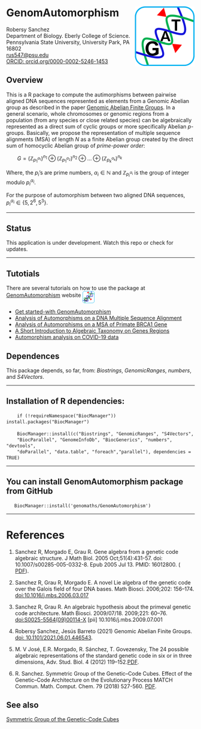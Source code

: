 <!-- README.md is generated from README.Rmd. Please edit that file -->

# GenomAutomorphism [<img src="man/figures/logo.png" align="right" />](https://genomaths.github.io/genomautomorphism)

Robersy Sanchez  
Department of Biology. Eberly College of Science.  
Pennsylvania State University, University Park, PA 16802  
<rus547@psu.edu>  
[ORCID:
orcid.org/0000-0002-5246-1453](https://orcid.org/0000-0002-5246-1453)

## Overview

This is a R package to compute the autimorphisms between pairwise
aligned DNA sequences represented as elements from a Genomic Abelian
group as described in the paper [Genomic Abelian Finite
Groups](https://www.biorxiv.org/content/10.1101/2021.06.01.446543v2). In
a general scenario, whole chromosomes or genomic regions from a
population (from any species or close related species) can be
algebraically represented as a direct sum of cyclic groups or more
specifically Abelian *p*-groups. Basically, we propose the
representation of multiple sequence alignments (MSA) of length *N* as a
finite Abelian group created by the direct sum of homocyclic Abelian
group of *prime-power order*:

   *G* = (ℤ<sub>*p*<sub>1</sub><sup>*α*<sub>1</sub></sup></sub>)<sup>*n*<sub>1</sub></sup> ⊕ (ℤ<sub>*p*<sub>1</sub><sup>*α*<sub>2</sub></sup></sub>)<sup>*n*<sub>2</sub></sup> ⊕ … ⊕ (ℤ<sub>*p*<sub>*k*</sub><sup>*α*<sub>*k*</sub></sup></sub>)<sup>*n*<sub>*k*</sub></sup>

Where, the *p*<sub>*i*</sub>’s are prime numbers, *α*<sub>*i*</sub> ∈ ℕ
and ℤ<sub>*p*<sub>*i*</sub><sup>*α*<sub>*i*</sub></sup></sub> is the
group of integer modulo *p*<sub>*i*</sub><sup>*α*<sub>*i*</sub></sup>.

For the purpose of automorphism between two aligned DNA sequences,
*p*<sub>*i*</sub><sup>*α*<sub>*i*</sub></sup> ∈ {5, 2<sup>6</sup>, 5<sup>3</sup>}.

------------------------------------------------------------------------

## Status

This application is under development. Watch this repo or check for
updates.

------------------------------------------------------------------------

## Tutotials

There are several tutorials on how to use the package at
[GenomAutomorphism](https://genomaths.github.io/genomautomorphism)
website
[<img src="man/figures/logo.png" align="middle" width="32" height="32" />](https://genomaths.github.io/genomautomorphism)

-   <a href="https://is.gd/zwRaUw" target="_blank">Get started-with
    GenomAutomorphism</a>
-   <a href="https://is.gd/A03Fkl" target="_blank">Analysis of
    Automorphisms on a DNA Multiple Sequence Alignment</a>
-   <a href="https://is.gd/gsZcuj" target="_blank">Analysis of
    Automorphisms on a MSA of Primate BRCA1 Gene</a>
-   <a href="https://is.gd/87wlbL" target="_blank">A Short Introduction
    to Algebraic Taxonomy on Genes Regions</a>
-   <a href="https://is.gd/836uas" target="_blank">Automorphism analysis
    on COVID-19 data</a>

## Dependences

This package depends, so far, from: *Biostrings*, *GenomicRanges*,
*numbers*, and *S4Vectors*.

------------------------------------------------------------------------

## Installation of R dependencies:

        if (!requireNamespace("BiocManager")) install.packages("BiocManager")

        BiocManager::install(c("Biostrings", "GenomicRanges", "S4Vectors",
        "BiocParallel", "GenomeInfoDb", "BiocGenerics", "numbers", "devtools",
        "doParallel", "data.table", "foreach","parallel"), dependencies = TRUE)

------------------------------------------------------------------------

## You can install **GenomAutomorphism** package from GitHub

       BiocManager::install('genomaths/GenomAutomorphism')

------------------------------------------------------------------------

# References

1.  Sanchez R, Morgado E, Grau R. Gene algebra from a genetic code
    algebraic structure. J Math Biol. 2005 Oct;51(4):431-57. doi:
    10.1007/s00285-005-0332-8. Epub 2005 Jul 13. PMID: 16012800. (
    [PDF](https://arxiv.org/pdf/q-bio/0412033.pdf)).

2.  Sanchez R, Grau R, Morgado E. A novel Lie algebra of the genetic
    code over the Galois field of four DNA bases. Math Biosci. 2006;202:
    156–174. <doi:10.1016/j.mbs.2006.03.017>

3.  Sanchez R, Grau R. An algebraic hypothesis about the primeval
    genetic code architecture. Math Biosci. 2009/07/18. 2009;221: 60–76.
    <doi:S0025-5564(09)00114-X> \[pii\] 10.1016/j.mbs.2009.07.001

4.  Robersy Sanchez, Jesús Barreto (2021) Genomic Abelian Finite Groups.
    [doi:
    10.1101/2021.06.01.446543](https://doi.org/10.1101/2021.06.01.446543).

5.  M. V José, E.R. Morgado, R. Sánchez, T. Govezensky, The 24 possible
    algebraic representations of the standard genetic code in six or in
    three dimensions, Adv. Stud. Biol. 4 (2012)
    119–152.[PDF](https://is.gd/na9eap).

6.  R. Sanchez. Symmetric Group of the Genetic–Code Cubes. Effect of the
    Genetic–Code Architecture on the Evolutionary Process MATCH Commun.
    Math. Comput. Chem. 79 (2018) 527-560.
    [PDF](https://bit.ly/2Z9mjM7).

## See also

[Symmetric Group of the Genetic-Code
Cubes](https://github.com/genomaths/GenomeAlgebra_SymmetricGroup)
